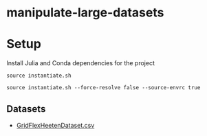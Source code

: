 # manipulate-large-datasets

# Setup
Install Julia and Conda dependencies for the project
```shell
source instantiate.sh
```
```shell
source instantiate.sh --force-resolve false --source-envrc true
```

## Datasets
- [GridFlexHeetenDataset.csv](https://data.4tu.nl/articles/dataset/Energy_consumption_data_of_the_GridFlex_Heeten_project/14447257/1)